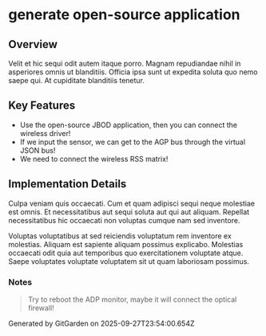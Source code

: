 # generate open-source application

## Overview
Velit et hic sequi odit autem itaque porro. Magnam repudiandae nihil in asperiores omnis ut blanditiis. Officia ipsa sunt ut expedita soluta quo nemo saepe qui. At cupiditate blanditiis tenetur.

## Key Features
- Use the open-source JBOD application, then you can connect the wireless driver!
- If we input the sensor, we can get to the AGP bus through the virtual JSON bus!
- We need to connect the wireless RSS matrix!

## Implementation Details
Culpa veniam quis occaecati. Cum et quam adipisci sequi neque molestiae est omnis. Et necessitatibus aut sequi soluta aut qui aut aliquam. Repellat necessitatibus hic occaecati non voluptas cumque nam sed inventore.
 Voluptas voluptatibus at sed reiciendis voluptatum rem inventore ex molestias. Aliquam est sapiente aliquam possimus explicabo. Molestias occaecati odit quia aut temporibus quo exercitationem voluptate atque. Saepe voluptates voluptate voluptatem sit ut quam laboriosam possimus.

### Notes
> Try to reboot the ADP monitor, maybe it will connect the optical firewall!

Generated by GitGarden on 2025-09-27T23:54:00.654Z